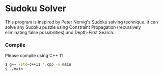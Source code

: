 # Sudoku Solver
This program is inspired by Peter Norvig's Sudoku solving technique. It can solve any Sudoku puzzle using Constraint Propagation (recursively eliminating false possibilities) and Depth-First Search.

### Compile
Please compile using C++ 11

```sh
$ g++ -std=c++11 *.cpp -o main
$ ./main
```